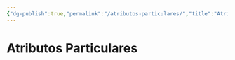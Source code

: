 ```yaml
---
{"dg-publish":true,"permalink":"/atributos-particulares/","title":"Atributos Particulares","tags":["Idea,"],"created":"2023-04-24T16:29:39.009-05:00","updated":"2023-04-24T16:30:14.724-05:00"}
---
```



# Atributos Particulares
